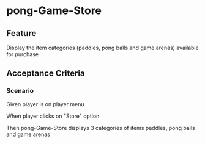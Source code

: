 # pong-Game-Store

## Feature

Display the item categories (paddles, pong balls
and game arenas) available for purchase

## Acceptance Criteria

### Scenario

Given player is on player menu

When player clicks on "Store" option

Then pong-Game-Store displays 3 categories of items
paddles, pong balls and game arenas
